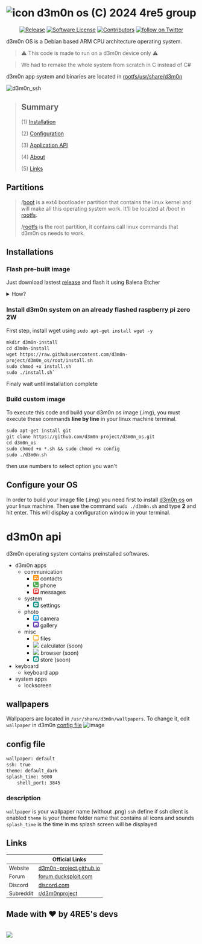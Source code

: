 
# ![icon](https://avatars.githubusercontent.com/u/136185636?s=40&u=76e3b4569d8be273bb0358ae3c71fcdf7c7b2d6b&v=4) d3m0n os (C) 2024 4re5 group

<p align="center">
    <a href="https://github.com/d3m0n-project/d3m0n_os/releases/latest"><img alt="Release" src="https://img.shields.io/github/release/d3m0n-project/d3m0n_os.svg?style=flat-square"></a>
    <a href="https://github.com/d3m0n-project/d3m0n_os/blob/master/LICENSE.md"><img alt="Software License" src="https://img.shields.io/badge/license-GPL3-brightgreen.svg?style=flat-square"></a>
    <a href="https://github.com/d3m0n-project/d3m0n_os/graphs/contributors"><img alt="Contributors" src="https://img.shields.io/github/contributors/d3m0n-project/d3m0n_os"/></a>
    <a href="https://twitter.com/intent/follow?screen_name=4re5group"><img src="https://img.shields.io/twitter/follow/4re5group?style=social&logo=twitter" alt="follow on Twitter"></a>
</p>

d3m0n OS is a Debian based ARM CPU architecture operating system. 

> :warning: This code is made to run on a d3m0n device only :warning:

> We had to remake the whole system from scratch in C instead of C#

d3m0n app system and binaries are located in [rootfs/usr/share/d3m0n](https://github.com/d3m0n-project/d3m0n_os/tree/main/rootfs/usr/share/d3m0n)

![d3m0n_ssh](https://github.com/d3m0n-project/d3m0n_os/assets/71982379/c989aebe-c06f-4417-821c-ac0029023d80)



> ## Summary
>
>   (1) [Installation](https://github.com/d3m0n-project/d3m0n_os#Installation)
>
>   (2) [Configuration](https://github.com/d3m0n-project/d3m0n_os#Configure_your_OS)
>
>   (3) [Application API](https://github.com/d3m0n-project/d3m0n_os/blob/main/rootfs/usr/share/d3m0n/documentation/api.md)
>
>   (4) [About](https://github.com/d3m0n-project/d3m0n_os#About)
>
>   (5) [Links](https://github.com/d3m0n-project/d3m0n_os#Links)






## Partitions

> /[boot](https://github.com/d3m0n-project/d3m0n_os/tree/main/boot)		is a ext4 bootloader partition that contains the linux kernel and will make all this operating system work. It'll be located at /boot in [rootfs](https://github.com/d3m0n-project/d3m0n_os/tree/main/rootfs).
> 
> /[rootfs](https://github.com/d3m0n-project/d3m0n_os/tree/main/rootfs)	is the root partition, it contains call linux commands that d3m0n os needs to work.

## Installations
### Flash pre-built image
Just download lastest [release](https://github.com/d3m0n-project/d3m0n_os/releases) and flash it using Balena Etcher
<details>
  <summary>How?</summary>
  <p>- Install <b>BalenaEtcher</b> from <a href="https://etcher.balena.io/#download-etcher">here</a> and select your image file (.img) </p>
  <img style="width: 400px;" src="https://github.com/d3m0n-project/d3m0n_os/assets/71982379/fec65775-27f7-4106-bdbc-fe4f6d366b1d">
  <p>- Select your SD card drive</p>
  <img style="width: 400px;" src="https://github.com/d3m0n-project/d3m0n_os/assets/71982379/239616df-6634-48e5-8bb4-a3b139993d13">
  <p>- And click <b>FLASH</b></p>
</details>

### Install d3m0n system on an already flashed **raspberry pi zero 2W**
First step, install wget using `sudo apt-get install wget -y`

    mkdir d3m0n-install
    cd d3m0n-install
    wget https://raw.githubusercontent.com/d3m0n-project/d3m0n_os/root/install.sh
    sudo chmod +x install.sh
    sudo ./install.sh`
Finaly wait until installation complete 


### Build custom image
To execute this code and build your d3m0n os image (.img), you must execute these commands **line by line** in your linux machine terminal.

    sudo apt-get install git
    git clone https://github.com/d3m0n-project/d3m0n_os.git
    cd d3m0n_os
    sudo chmod +x *.sh && sudo chmod +x config
    sudo ./d3m0n.sh
then use numbers to select option you wan't

## Configure your OS

In order to build your image file (.img) you need first to install [d3m0n os](ps://github.com/d3m0n-project/d3m0n_os#installations) on your linux machine.
Then use the command `sudo ./d3m0n.sh` and type **2** and hit enter.
This will display a configuration window in your terminal.


# d3m0n api

d3m0n operating system contains preinstalled softwares.
- d3m0n apps
  - communication
    - <img width="15" src="./rootfs/usr/share/d3m0n/themes/default_dark/icons/contacts.png?raw=true"> contacts
    - <img width="15" src="./rootfs/usr/share/d3m0n/themes/default_dark/icons/phone.png?raw=true"> phone
    - <img width="15" src="./rootfs/usr/share/d3m0n/themes/default_dark/icons/messages.png?raw=true"> messages   
  - system
    - <img width="15" src="./rootfs/usr/share/d3m0n/themes/default_dark/icons/settings.png?raw=true"> settings  
  - photo
    - <img width="15" src="./rootfs/usr/share/d3m0n/themes/default_dark/icons/camera.png?raw=true"> camera
    - <img width="15" src="./rootfs/usr/share/d3m0n/themes/default_dark/icons/gallery.png?raw=true"> gallery 
  - misc
    - <img width="15" src="./rootfs/usr/share/d3m0n/themes/default_dark/icons/folder.png?raw=true"> files
    - <img width="15" src="./rootfs/usr/share/d3m0n/themes/default_dark/icons/calculator.png?raw=true"> calculator (soon)
    - <img width="15" src="./rootfs/usr/share/d3m0n/themes/default_dark/icons/browser.png?raw=true"> browser (soon)
    - <img width="15" src="./rootfs/usr/share/d3m0n/themes/default_dark/icons/store.png?raw=true"> store (soon)
- keyboard
  - keyboard app
- system apps
   - lockscreen

## wallpapers
Wallpapers are located in `/usr/share/d3m0n/wallpapers`. To change it, edit `wallpaper` in d3m0n [config file](#config-file)
![image](https://github.com/d3m0n-project/d3m0n_os/assets/71982379/5aa3aa21-c8a5-446c-9387-479a81cb5e0a)

## config file
	wallpaper: default
	ssh: true
	theme: default_dark
	splash_time: 5000
        shell_port: 3845
### description
`wallpaper` is your wallpaper name (without .png)
`ssh` define if ssh client is enabled
`theme` is your theme folder name that contains all icons and sounds
`splash_time` is the time in ms splash screen will be displayed


## Links

&nbsp; | Official Links
---------|-------
Website | [d3m0n-project.github.io](https://d3m0n-project.github.io/d3m0n_os/)
Forum | [forum.ducksploit.com](https://forum.ducksploit.com/thread.html?key=d3m0n:main)
Discord | [discord.com](https://discord.com/invite/TQTEvt2wsb)
Subreddit | [r/d3m0nproject](https://www.reddit.com/r/d3m0nproject/)

## Made with ❤️ by 4RE5's devs
<br>
<a href="https://github.com/d3m0n-project/d3m0n_os/graphs/contributors">
  <img src="https://contrib.rocks/image?repo=d3m0n-project/d3m0n_os" />
</a>
